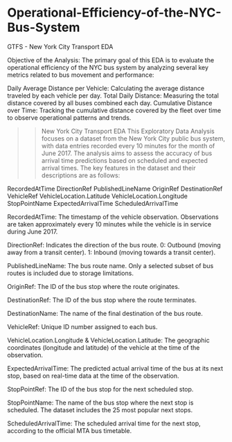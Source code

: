 # Operational-Efficiency-of-the-NYC-Bus-System
GTFS - New York City Transport EDA

Objective of the Analysis:
The primary goal of this EDA is to evaluate the operational efficiency of the NYC bus system by analyzing several key metrics related to bus movement and performance:

Daily Average Distance per Vehicle: Calculating the average distance traveled by each vehicle per day. Total Daily Distance: Measuring the total distance covered by all buses combined each day. Cumulative Distance over Time: Tracking the cumulative distance covered by the fleet over time to observe operational patterns and trends.

> > New York City Transport EDA
This Exploratory Data Analysis focuses on a dataset from the New York City public bus system, with data entries recorded every 10 minutes for the month of June 2017. The analysis aims to assess the accuracy of bus arrival time predictions based on scheduled and expected arrival times. The key features in the dataset and their descriptions are as follows:

RecordedAtTime DirectionRef PublishedLineName OriginRef DestinationRef VehicleRef VehicleLocation.Latitude VehicleLocation.Longitude StopPointName ExpectedArrivalTime ScheduledArrivalTime

RecordedAtTime: The timestamp of the vehicle observation. Observations are taken approximately every 10 minutes while the vehicle is in service during June 2017.

DirectionRef: Indicates the direction of the bus route. 0: Outbound (moving away from a transit center). 1: Inbound (moving towards a transit center).

PublishedLineName: The bus route name. Only a selected subset of bus routes is included due to storage limitations.

OriginRef: The ID of the bus stop where the route originates.

DestinationRef: The ID of the bus stop where the route terminates.

DestinationName: The name of the final destination of the bus route.

VehicleRef: Unique ID number assigned to each bus.

VehicleLocation.Longitude & VehicleLocation.Latitude: The geographic coordinates (longitude and latitude) of the vehicle at the time of the observation.

ExpectedArrivalTime: The predicted actual arrival time of the bus at its next stop, based on real-time data at the time of the observation.

StopPointRef: The ID of the bus stop for the next scheduled stop.

StopPointName: The name of the bus stop where the next stop is scheduled. The dataset includes the 25 most popular next stops.

ScheduledArrivalTime: The scheduled arrival time for the next stop, according to the official MTA bus timetable.
